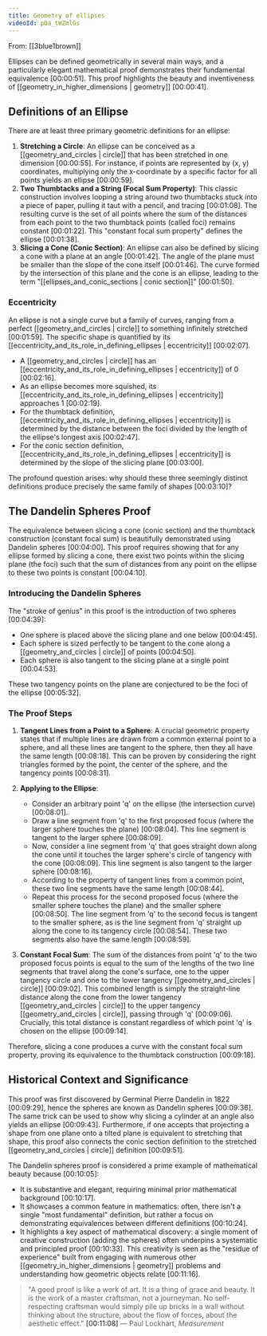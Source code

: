 ```yaml
---
title: Geometry of ellipses
videoId: pQa_tWZmlGs
---
```


From: [[3blue1brown]] <br/> 

Ellipses can be defined geometrically in several main ways, and a particularly elegant mathematical proof demonstrates their fundamental equivalence <a class="yt-timestamp" data-t="00:00:51">[00:00:51]</a>. This proof highlights the beauty and inventiveness of [[geometry_in_higher_dimensions | geometry]] <a class="yt-timestamp" data-t="00:00:41">[00:00:41]</a>.

## Definitions of an Ellipse

There are at least three primary geometric definitions for an ellipse:

1.  **Stretching a Circle**: An ellipse can be conceived as a [[geometry_and_circles | circle]] that has been stretched in one dimension <a class="yt-timestamp" data-t="00:00:55">[00:00:55]</a>. For instance, if points are represented by (x, y) coordinates, multiplying only the x-coordinate by a specific factor for all points yields an ellipse <a class="yt-timestamp" data-t="00:00:59">[00:00:59]</a>.
2.  **Two Thumbtacks and a String (Focal Sum Property)**: This classic construction involves looping a string around two thumbtacks stuck into a piece of paper, pulling it taut with a pencil, and tracing <a class="yt-timestamp" data-t="00:01:08">[00:01:08]</a>. The resulting curve is the set of all points where the sum of the distances from each point to the two thumbtack points (called foci) remains constant <a class="yt-timestamp" data-t="00:01:22">[00:01:22]</a>. This "constant focal sum property" defines the ellipse <a class="yt-timestamp" data-t="00:01:38">[00:01:38]</a>.
3.  **Slicing a Cone (Conic Section)**: An ellipse can also be defined by slicing a cone with a plane at an angle <a class="yt-timestamp" data-t="00:01:42">[00:01:42]</a>. The angle of the plane must be smaller than the slope of the cone itself <a class="yt-timestamp" data-t="00:01:46">[00:01:46]</a>. The curve formed by the intersection of this plane and the cone is an ellipse, leading to the term "[[ellipses_and_conic_sections | conic section]]" <a class="yt-timestamp" data-t="00:01:50">[00:01:50]</a>.

### Eccentricity

An ellipse is not a single curve but a family of curves, ranging from a perfect [[geometry_and_circles | circle]] to something infinitely stretched <a class="yt-timestamp" data-t="00:01:59">[00:01:59]</a>. The specific shape is quantified by its [[eccentricity_and_its_role_in_defining_ellipses | eccentricity]] <a class="yt-timestamp" data-t="00:02:07">[00:02:07]</a>.

*   A [[geometry_and_circles | circle]] has an [[eccentricity_and_its_role_in_defining_ellipses | eccentricity]] of 0 <a class="yt-timestamp" data-t="00:02:16">[00:02:16]</a>.
*   As an ellipse becomes more squished, its [[eccentricity_and_its_role_in_defining_ellipses | eccentricity]] approaches 1 <a class="yt-timestamp" data-t="00:02:19">[00:02:19]</a>.
*   For the thumbtack definition, [[eccentricity_and_its_role_in_defining_ellipses | eccentricity]] is determined by the distance between the foci divided by the length of the ellipse's longest axis <a class="yt-timestamp" data-t="00:02:47">[00:02:47]</a>.
*   For the conic section definition, [[eccentricity_and_its_role_in_defining_ellipses | eccentricity]] is determined by the slope of the slicing plane <a class="yt-timestamp" data-t="00:03:00">[00:03:00]</a>.

The profound question arises: why should these three seemingly distinct definitions produce precisely the same family of shapes <a class="yt-timestamp" data-t="00:03:10">[00:03:10]</a>?

## The Dandelin Spheres Proof

The equivalence between slicing a cone (conic section) and the thumbtack construction (constant focal sum) is beautifully demonstrated using Dandelin spheres <a class="yt-timestamp" data-t="00:04:00">[00:04:00]</a>. This proof requires showing that for any ellipse formed by slicing a cone, there exist two points within the slicing plane (the foci) such that the sum of distances from any point on the ellipse to these two points is constant <a class="yt-timestamp" data-t="00:04:10">[00:04:10]</a>.

### Introducing the Dandelin Spheres

The "stroke of genius" in this proof is the introduction of two spheres <a class="yt-timestamp" data-t="00:04:39">[00:04:39]</a>:
*   One sphere is placed above the slicing plane and one below <a class="yt-timestamp" data-t="00:04:45">[00:04:45]</a>.
*   Each sphere is sized perfectly to be tangent to the cone along a [[geometry_and_circles | circle]] of points <a class="yt-timestamp" data-t="00:04:50">[00:04:50]</a>.
*   Each sphere is also tangent to the slicing plane at a single point <a class="yt-timestamp" data-t="00:04:53">[00:04:53]</a>.

These two tangency points on the plane are conjectured to be the foci of the ellipse <a class="yt-timestamp" data-t="00:05:32">[00:05:32]</a>.

### The Proof Steps

1.  **Tangent Lines from a Point to a Sphere**: A crucial geometric property states that if multiple lines are drawn from a common external point to a sphere, and all these lines are tangent to the sphere, then they all have the same length <a class="yt-timestamp" data-t="00:08:18">[00:08:18]</a>. This can be proven by considering the right triangles formed by the point, the center of the sphere, and the tangency points <a class="yt-timestamp" data-t="00:08:31">[00:08:31]</a>.

2.  **Applying to the Ellipse**:
    *   Consider an arbitrary point 'q' on the ellipse (the intersection curve) <a class="yt-timestamp" data-t="00:08:01">[00:08:01]</a>.
    *   Draw a line segment from 'q' to the first proposed focus (where the larger sphere touches the plane) <a class="yt-timestamp" data-t="00:08:04">[00:08:04]</a>. This line segment is tangent to the larger sphere <a class="yt-timestamp" data-t="00:08:09">[00:08:09]</a>.
    *   Now, consider a line segment from 'q' that goes straight down along the cone until it touches the larger sphere's circle of tangency with the cone <a class="yt-timestamp" data-t="00:08:09">[00:08:09]</a>. This line segment is also tangent to the larger sphere <a class="yt-timestamp" data-t="00:08:16">[00:08:16]</a>.
    *   According to the property of tangent lines from a common point, these two line segments have the same length <a class="yt-timestamp" data-t="00:08:44">[00:08:44]</a>.
    *   Repeat this process for the second proposed focus (where the smaller sphere touches the plane) and the smaller sphere <a class="yt-timestamp" data-t="00:08:50">[00:08:50]</a>. The line segment from 'q' to the second focus is tangent to the smaller sphere, as is the line segment from 'q' straight up along the cone to its tangency circle <a class="yt-timestamp" data-t="00:08:54">[00:08:54]</a>. These two segments also have the same length <a class="yt-timestamp" data-t="00:08:59">[00:08:59]</a>.

3.  **Constant Focal Sum**: The sum of the distances from point 'q' to the two proposed focus points is equal to the sum of the lengths of the two line segments that travel along the cone's surface, one to the upper tangency circle and one to the lower tangency [[geometry_and_circles | circle]] <a class="yt-timestamp" data-t="00:09:02">[00:09:02]</a>. This combined length is simply the straight-line distance along the cone from the lower tangency [[geometry_and_circles | circle]] to the upper tangency [[geometry_and_circles | circle]], passing through 'q' <a class="yt-timestamp" data-t="00:09:06">[00:09:06]</a>. Crucially, this total distance is constant regardless of which point 'q' is chosen on the ellipse <a class="yt-timestamp" data-t="00:09:14">[00:09:14]</a>.

Therefore, slicing a cone produces a curve with the constant focal sum property, proving its equivalence to the thumbtack construction <a class="yt-timestamp" data-t="00:09:18">[00:09:18]</a>.

## Historical Context and Significance

This proof was first discovered by Germinal Pierre Dandelin in 1822 <a class="yt-timestamp" data-t="00:09:29">[00:09:29]</a>, hence the spheres are known as Dandelin spheres <a class="yt-timestamp" data-t="00:09:36">[00:09:36]</a>. The same trick can be used to show why slicing a cylinder at an angle also yields an ellipse <a class="yt-timestamp" data-t="00:09:43">[00:09:43]</a>. Furthermore, if one accepts that projecting a shape from one plane onto a tilted plane is equivalent to stretching that shape, this proof also connects the conic section definition to the stretched [[geometry_and_circles | circle]] definition <a class="yt-timestamp" data-t="00:09:51">[00:09:51]</a>.

The Dandelin spheres proof is considered a prime example of mathematical beauty because <a class="yt-timestamp" data-t="00:10:05">[00:10:05]</a>:
*   It is substantive and elegant, requiring minimal prior mathematical background <a class="yt-timestamp" data-t="00:10:17">[00:10:17]</a>.
*   It showcases a common feature in mathematics: often, there isn't a single "most fundamental" definition, but rather a focus on demonstrating equivalences between different definitions <a class="yt-timestamp" data-t="00:10:24">[00:10:24]</a>.
*   It highlights a key aspect of mathematical discovery: a single moment of creative construction (adding the spheres) often underpins a systematic and principled proof <a class="yt-timestamp" data-t="00:10:33">[00:10:33]</a>. This creativity is seen as the "residue of experience" built from engaging with numerous other [[geometry_in_higher_dimensions | geometry]] problems and understanding how geometric objects relate <a class="yt-timestamp" data-t="00:11:16">[00:11:16]</a>.

> "A good proof is like a work of art. It is a thing of grace and beauty. It is the work of a master craftsman, not a journeyman. No self-respecting craftsman would simply pile up bricks in a wall without thinking about the structure, about the flow of forces, about the aesthetic effect." <a class="yt-timestamp" data-t="00:11:08">[00:11:08]</a>
> — Paul Lockhart, *Measurement*